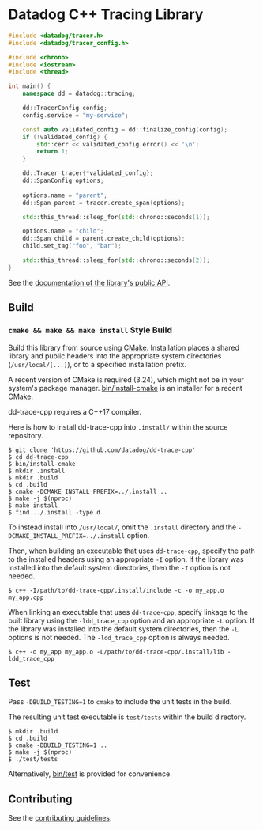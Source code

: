 Datadog C++ Tracing Library
===========================
```c++
#include <datadog/tracer.h>
#include <datadog/tracer_config.h>

#include <chrono>
#include <iostream>
#include <thread>

int main() {
    namespace dd = datadog::tracing;

    dd::TracerConfig config;
    config.service = "my-service";

    const auto validated_config = dd::finalize_config(config);
    if (!validated_config) {
        std::cerr << validated_config.error() << '\n';
        return 1;
    }

    dd::Tracer tracer{*validated_config};
    dd::SpanConfig options;
    
    options.name = "parent";
    dd::Span parent = tracer.create_span(options);

    std::this_thread::sleep_for(std::chrono::seconds(1));

    options.name = "child";
    dd::Span child = parent.create_child(options);
    child.set_tag("foo", "bar");

    std::this_thread::sleep_for(std::chrono::seconds(2));
}
```

See the [documentation of the library's public API](TODO).

Build
-----
### `cmake && make && make install` Style Build
Build this library from source using [CMake][1]. Installation places a shared
library and public headers into the appropriate system directories
(`/usr/local/[...]`), or to a specified installation prefix.

A recent version of CMake is required (3.24), which might not be in your
system's package manager. [bin/install-cmake](bin/install-cmake) is an installer
for a recent CMake.

dd-trace-cpp requires a C++17 compiler.

Here is how to install dd-trace-cpp into `.install/` within the source
repository.
```console
$ git clone 'https://github.com/datadog/dd-trace-cpp'
$ cd dd-trace-cpp
$ bin/install-cmake
$ mkdir .install
$ mkdir .build
$ cd .build
$ cmake -DCMAKE_INSTALL_PREFIX=../.install ..
$ make -j $(nproc)
$ make install
$ find ../.install -type d
```

To instead install into `/usr/local/`, omit the `.install` directory and the
`-DCMAKE_INSTALL_PREFIX=../.install` option.

Then, when building an executable that uses `dd-trace-cpp`, specify the path to
the installed headers using an appropriate `-I` option.  If the library was
installed into the default system directories, then the `-I` option is not
needed.
```console
$ c++ -I/path/to/dd-trace-cpp/.install/include -c -o my_app.o my_app.cpp
```

When linking an executable that uses `dd-trace-cpp`, specify linkage to the
built library using the `-ldd_trace_cpp` option and an appropriate `-L` option.
If the library was installed into the default system directories, then the `-L`
options is not needed. The `-ldd_trace_cpp` option is always needed.
```console
$ c++ -o my_app my_app.o -L/path/to/dd-trace-cpp/.install/lib -ldd_trace_cpp
```

Test
----
Pass `-DBUILD_TESTING=1` to `cmake` to include the unit tests in the build.

The resulting unit test executable is `test/tests` within the build directory.
```console
$ mkdir .build
$ cd .build
$ cmake -DBUILD_TESTING=1 ..
$ make -j $(nproc)
$ ./test/tests
```

Alternatively, [bin/test](bin/test) is provided for convenience.

Contributing
------------
See the [contributing guidelines](CONTRIBUTING.md).

[1]: https://cmake.org/
